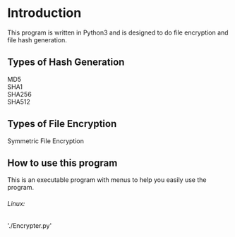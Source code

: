 # Introduction
This program is written in Python3 and is designed to do file encryption and file hash generation.


## Types of Hash Generation
MD5<br/>
SHA1<br/>
SHA256<br/>
SHA512<br/>

## Types of File Encryption
Symmetric File Encryption

## How to use this program
This is an executable program with menus to help you easily use the program.

###### Linux:
'./Encrypter.py'

